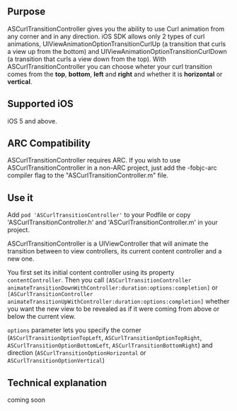## Purpose
ASCurlTransitionController gives you the ability to use Curl animation from any corner and in any direction.
iOS SDK allows only 2 types of curl animations, UIViewAnimationOptionTransitionCurlUp (a transition that curls a view up from the bottom) and UIViewAnimationOptionTransitionCurlDown (a transition that curls a view down from the top). With ASCurlTransitionController you can choose wheter your curl transition comes from the **top**, **bottom**, **left** and **right** and whether it is **horizontal** or **vertical**.

## Supported iOS
iOS 5 and above.

## ARC Compatibility
ASCurlTransitionController requires ARC. If you wish to use ASCurlTransitionController in a non-ARC project, just add the -fobjc-arc compiler flag to the "ASCurlTransitionController.m" file.

## Use it
Add `pod 'ASCurlTransitionController'` to your Podfile or copy 'ASCurlTransitionController.h' and 'ASCurlTransitionController.m' in your project.

ASCurlTransitionController is a UIViewController that will animate the transition between to view controllers, its current content controller and a new one.

You first set its initial content controller using its property `contentController`. Then you call `[ASCurlTransitionController animateTransitionDownWithController:duration:options:completion]` or `[ASCurlTransitionController animateTransitionUpWithController:duration:options:completion]` whether you want the new view to be revealed as if it were coming from above or below the current view.

`options` parameter lets you specify the corner (`ASCurlTransitionOptionTopLeft`, `ASCurlTransitionOptionTopRight`, `ASCurlTransitionOptionBottomLeft`, `ASCurlTransitionBottomRight`) and direction (`ASCurlTransitionOptionHorizontal` or `ASCurlTransitionOptionVertical`)


## Technical explanation
coming soon